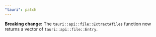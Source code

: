 ```yaml
---
"tauri": patch
---
```


**Breaking change:** The `tauri::api::file::Extract#files` function now returns a vector of `tauri::api::file::Entry`.
